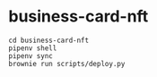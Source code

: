 # business-card-nft
```
cd business-card-nft
pipenv shell
pipenv sync
brownie run scripts/deploy.py
```

